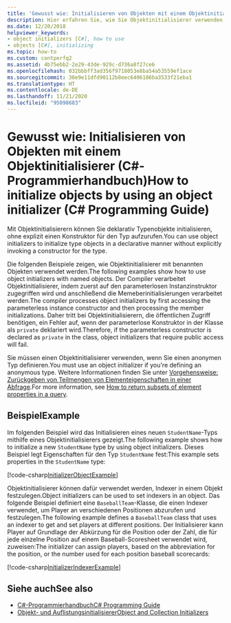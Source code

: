 ```yaml
---
title: 'Gewusst wie: Initialisieren von Objekten mit einem Objektinitialisierer – C#-Programmierhandbuch'
description: Hier erfahren Sie, wie Sie Objektinitialisierer verwenden, um Typobjekte in C# zu initialisieren, ohne einen Konstruktor aufzurufen. Verwenden Sie einen Objektinitialisierer, um einen anonymen Typ zu definieren.
ms.date: 12/20/2018
helpviewer_keywords:
- object initializers [C#], how to use
- objects [C#], initializing
ms.topic: how-to
ms.custom: contperfq2
ms.assetid: 4b75ebb2-2e29-43de-929c-d736a8f27ce6
ms.openlocfilehash: 032bbbff3ad356f9718053e8ba54a53559ef1ace
ms.sourcegitcommit: 30e9e11dfd90112b8eec6406186ba3533f21eba1
ms.translationtype: HT
ms.contentlocale: de-DE
ms.lasthandoff: 11/21/2020
ms.locfileid: "95098683"
---
```

# <a name="how-to-initialize-objects-by-using-an-object-initializer-c-programming-guide"></a><span data-ttu-id="db6cc-104">Gewusst wie: Initialisieren von Objekten mit einem Objektinitialisierer (C#-Programmierhandbuch)</span><span class="sxs-lookup"><span data-stu-id="db6cc-104">How to initialize objects by using an object initializer (C# Programming Guide)</span></span>

<span data-ttu-id="db6cc-105">Mit Objektinitialisierern können Sie deklarativ Typenobjekte initialisieren, ohne explizit einen Konstruktor für den Typ aufzurufen.</span><span class="sxs-lookup"><span data-stu-id="db6cc-105">You can use object initializers to initialize type objects in a declarative manner without explicitly invoking a constructor for the type.</span></span>  
  
<span data-ttu-id="db6cc-106">Die folgenden Beispiele zeigen, wie Objektinitialisierer mit benannten Objekten verwendet werden.</span><span class="sxs-lookup"><span data-stu-id="db6cc-106">The following examples show how to use object initializers with named objects.</span></span> <span data-ttu-id="db6cc-107">Der Compiler verarbeitet Objektinitialisierer, indem zuerst auf den parameterlosen Instanzinstruktor zugegriffen wird und anschließend die Memeberinitialisierungen verarbeitet werden.</span><span class="sxs-lookup"><span data-stu-id="db6cc-107">The compiler processes object initializers by first accessing the parameterless instance constructor and then processing the member initializations.</span></span> <span data-ttu-id="db6cc-108">Daher tritt bei Objektinitialisierern, die öffentlichen Zugriff benötigen, ein Fehler auf, wenn der parameterlose Konstruktor in der Klasse als `private` deklariert wird.</span><span class="sxs-lookup"><span data-stu-id="db6cc-108">Therefore, if the parameterless constructor is declared as `private` in the class, object initializers that require public access will fail.</span></span>
  
<span data-ttu-id="db6cc-109">Sie müssen einen Objektinitialisierer verwenden, wenn Sie einen anonymen Typ definieren.</span><span class="sxs-lookup"><span data-stu-id="db6cc-109">You must use an object initializer if you're defining an anonymous type.</span></span> <span data-ttu-id="db6cc-110">Weitere Informationen finden Sie unter [Vorgehensweise: Zurückgeben von Teilmengen von Elementeigenschaften in einer Abfrage](how-to-return-subsets-of-element-properties-in-a-query.md).</span><span class="sxs-lookup"><span data-stu-id="db6cc-110">For more information, see [How to return subsets of element properties in a query](how-to-return-subsets-of-element-properties-in-a-query.md).</span></span>  
  
## <a name="example"></a><span data-ttu-id="db6cc-111">Beispiel</span><span class="sxs-lookup"><span data-stu-id="db6cc-111">Example</span></span>  

<span data-ttu-id="db6cc-112">Im folgenden Beispiel wird das Initialisieren eines neuen `StudentName`-Typs mithilfe eines Objektinitialisierers gezeigt.</span><span class="sxs-lookup"><span data-stu-id="db6cc-112">The following example shows how to initialize a new `StudentName` type by using object initializers.</span></span> <span data-ttu-id="db6cc-113">Dieses Beispiel legt Eigenschaften für den Typ `StudentName` fest:</span><span class="sxs-lookup"><span data-stu-id="db6cc-113">This example sets properties in the `StudentName` type:</span></span>
  
[!code-csharp[InitializerObjectExample](../../../../samples/snippets/csharp/programming-guide/classes-and-structs/object-collection-initializers/HowToObjectInitializers.cs#HowToObjectInitializers)]  

<span data-ttu-id="db6cc-114">Objektinitialisierer können dafür verwendet werden, Indexer in einem Objekt festzulegen.</span><span class="sxs-lookup"><span data-stu-id="db6cc-114">Object initializers can be used to set indexers in an object.</span></span> <span data-ttu-id="db6cc-115">Das folgende Beispiel definiert eine `BaseballTeam`-Klasse, die einen Indexer verwendet, um Player an verschiedenen Positionen abzurufen und festzulegen.</span><span class="sxs-lookup"><span data-stu-id="db6cc-115">The following example defines a `BaseballTeam` class that uses an indexer to get and set players at different positions.</span></span> <span data-ttu-id="db6cc-116">Der Initialisierer kann Player auf Grundlage der Abkürzung für die Position oder der Zahl, die für jede einzelne Position auf einem Baseball-Scoresheet verwendet wird, zuweisen:</span><span class="sxs-lookup"><span data-stu-id="db6cc-116">The initializer can assign players, based on the abbreviation for the position, or the number used for each position baseball scorecards:</span></span>

[!code-csharp[InitializerIndexerExample](../../../../samples/snippets/csharp/programming-guide/classes-and-structs/object-collection-initializers/HowToIndexInitializer.cs#HowToIndexInitializer)]  

## <a name="see-also"></a><span data-ttu-id="db6cc-117">Siehe auch</span><span class="sxs-lookup"><span data-stu-id="db6cc-117">See also</span></span>

- [<span data-ttu-id="db6cc-118">C#-Programmierhandbuch</span><span class="sxs-lookup"><span data-stu-id="db6cc-118">C# Programming Guide</span></span>](../index.md)
- [<span data-ttu-id="db6cc-119">Objekt- und Auflistungsinitialisierer</span><span class="sxs-lookup"><span data-stu-id="db6cc-119">Object and Collection Initializers</span></span>](object-and-collection-initializers.md)
